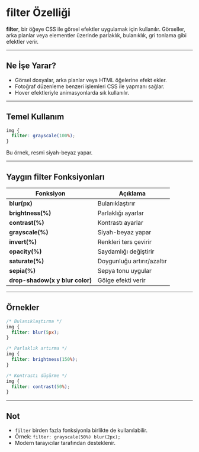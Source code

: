 # filter Özelliği

**filter**, bir öğeye CSS ile görsel efektler uygulamak için kullanılır. Görseller, arka planlar veya elementler üzerinde parlaklık, bulanıklık, gri tonlama gibi efektler verir.

---

## Ne İşe Yarar?

- Görsel dosyalar, arka planlar veya HTML öğelerine efekt ekler.
- Fotoğraf düzenleme benzeri işlemleri CSS ile yapmanı sağlar.
- Hover efektleriyle animasyonlarda sık kullanılır.

---

## Temel Kullanım

```css
img {
  filter: grayscale(100%);
}
```

Bu örnek, resmi siyah-beyaz yapar.

---

## Yaygın filter Fonksiyonları

| Fonksiyon | Açıklama |
|----------------|--------------------------------|
| **blur(px)** | Bulanıklaştırır |
| **brightness(%)** | Parlaklığı ayarlar |
| **contrast(%)** | Kontrastı ayarlar |
| **grayscale(%)** | Siyah-beyaz yapar |
| **invert(%)** | Renkleri ters çevirir |
| **opacity(%)** | Saydamlığı değiştirir |
| **saturate(%)** | Doygunluğu artırır/azaltır |
| **sepia(%)** | Sepya tonu uygular |
| **drop-shadow(x y blur color)** | Gölge efekti verir |

---

## Örnekler

```css
/* Bulanıklaştırma */
img {
  filter: blur(5px);
}

/* Parlaklık artırma */
img {
  filter: brightness(150%);
}

/* Kontrastı düşürme */
img {
  filter: contrast(50%);
}
```

---

## Not

- `filter` birden fazla fonksiyonla birlikte de kullanılabilir.
- Örnek: `filter: grayscale(50%) blur(2px);`
- Modern tarayıcılar tarafından desteklenir.
